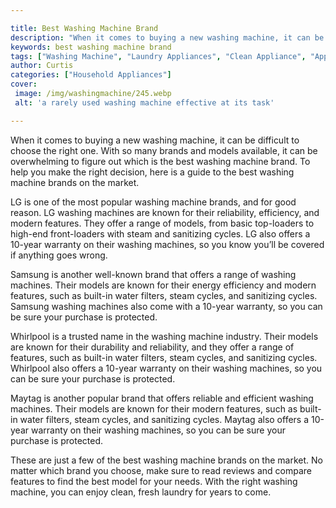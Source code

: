 ```yaml
---

title: Best Washing Machine Brand
description: "When it comes to buying a new washing machine, it can be difficult to choose the right one. With so many brands and models availab...learn more"
keywords: best washing machine brand
tags: ["Washing Machine", "Laundry Appliances", "Clean Appliance", "Appliance Brand", "Appliance Guide"]
author: Curtis
categories: ["Household Appliances"]
cover: 
 image: /img/washingmachine/245.webp
 alt: 'a rarely used washing machine effective at its task'

---
```


When it comes to buying a new washing machine, it can be difficult to choose the right one. With so many brands and models available, it can be overwhelming to figure out which is the best washing machine brand. To help you make the right decision, here is a guide to the best washing machine brands on the market.

LG is one of the most popular washing machine brands, and for good reason. LG washing machines are known for their reliability, efficiency, and modern features. They offer a range of models, from basic top-loaders to high-end front-loaders with steam and sanitizing cycles. LG also offers a 10-year warranty on their washing machines, so you know you’ll be covered if anything goes wrong.

Samsung is another well-known brand that offers a range of washing machines. Their models are known for their energy efficiency and modern features, such as built-in water filters, steam cycles, and sanitizing cycles. Samsung washing machines also come with a 10-year warranty, so you can be sure your purchase is protected.

Whirlpool is a trusted name in the washing machine industry. Their models are known for their durability and reliability, and they offer a range of features, such as built-in water filters, steam cycles, and sanitizing cycles. Whirlpool also offers a 10-year warranty on their washing machines, so you can be sure your purchase is protected.

Maytag is another popular brand that offers reliable and efficient washing machines. Their models are known for their modern features, such as built-in water filters, steam cycles, and sanitizing cycles. Maytag also offers a 10-year warranty on their washing machines, so you can be sure your purchase is protected.

These are just a few of the best washing machine brands on the market. No matter which brand you choose, make sure to read reviews and compare features to find the best model for your needs. With the right washing machine, you can enjoy clean, fresh laundry for years to come.
